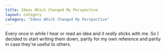 ```yaml
---
title: Ideas Which Changed My Perspective
layout: category
category: "Ideas Which Changed My Perspective"
---
```


Every once in while I hear or read an idea and it _really_ sticks with me. So I decided to start writing them down, partly for my own reference and partly in case they're useful to others.